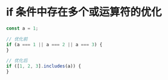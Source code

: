 # if 条件中存在多个或运算符的优化

```js
const a = 1;

// 优化前
if (a === 1 || a === 2 || a === 3) {
}

// 优化后
if ([1, 2, 3].includes(a)) {
}
```
